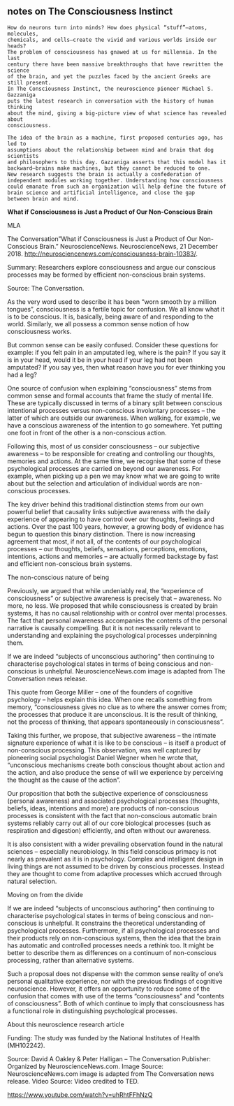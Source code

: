 ## notes on The Consciousness Instinct

```text
How do neurons turn into minds? How does physical “stuff”―atoms, molecules,
chemicals, and cells―create the vivid and various worlds inside our heads?
The problem of consciousness has gnawed at us for millennia. In the last
century there have been massive breakthroughs that have rewritten the science
of the brain, and yet the puzzles faced by the ancient Greeks are still present.
In The Consciousness Instinct, the neuroscience pioneer Michael S. Gazzaniga
puts the latest research in conversation with the history of human thinking
about the mind, giving a big-picture view of what science has revealed about
consciousness.

The idea of the brain as a machine, first proposed centuries ago, has led to
assumptions about the relationship between mind and brain that dog scientists
and philosophers to this day. Gazzaniga asserts that this model has it
backward―brains make machines, but they cannot be reduced to one.
New research suggests the brain is actually a confederation of
independent modules working together. Understanding how consciousness
could emanate from such an organization will help define the future of
brain science and artificial intelligence, and close the gap
between brain and mind.
```

**What if Consciousness is Just a Product of Our Non-Conscious Brain**

MLA

The Conversation”What if Consciousness is Just a Product of Our Non-Conscious Brain.”
NeuroscienceNews. NeuroscienceNews, 21 December 2018.
<http://neurosciencenews.com/consciousness-brain-10383/>.


Summary: Researchers explore consciousness and argue our conscious processes may be formed by efficient
non-conscious brain systems.

Source: The Conversation.

As the very word used to describe it has been “worn smooth by a million tongues”, consciousness
is a fertile topic for confusion. We all know what it is to be conscious. It is, basically, being aware
of and responding to the world. Similarly, we all possess a common sense notion of how consciousness works.

But common sense can be easily confused. Consider these questions for example: if you felt pain in an
amputated leg, where is the pain? If you say it is in your head, would it be in your head if your leg
had not been amputated? If you say yes, then what reason have you for ever thinking you had a leg?

One source of confusion when explaining “consciousness” stems from common sense and formal accounts
that frame the study of mental life. These are typically discussed in terms of a binary split between
conscious intentional processes versus non-conscious involuntary processes – the latter of which are
outside our awareness. When walking, for example, we have a conscious awareness of the intention to go
somewhere. Yet putting one foot in front of the other is a non-conscious action.

Following this, most of us consider consciousness – our subjective awareness – to be responsible for
creating and controlling our thoughts, memories and actions. At the same time, we recognise that some of
these psychological processes are carried on beyond our awareness. For example, when picking up a pen we
may know what we are going to write about but the selection and articulation of individual words are
non-conscious processes.

The key driver behind this traditional distinction stems from our own powerful belief that causality
links subjective awareness with the daily experience of appearing to have control over our thoughts,
feelings and actions. Over the past 100 years, however, a growing body of evidence has begun to question
this binary distinction. There is now increasing agreement that most, if not all, of the contents of our
psychological processes – our thoughts, beliefs, sensations, perceptions, emotions, intentions,
actions and memories – are actually formed backstage by fast and efficient non-conscious brain systems.

The non-conscious nature of being

Previously, we argued that while undeniably real, the “experience of consciousness” or subjective
awareness is precisely that – awareness. No more, no less. We proposed that while consciousness is
created by brain systems, it has no causal relationship with or control over mental processes. The
fact that personal awareness accompanies the contents of the personal narrative is causally compelling.
But it is not necessarily relevant to understanding and explaining the psychological processes
underpinning them.

If we are indeed “subjects of unconscious authoring” then continuing to characterise psychological states
in terms of being conscious and non-conscious is unhelpful. NeuroscienceNews.com image is adapted from
The Conversation news release.

This quote from George Miller – one of the founders of cognitive psychology – helps explain this idea.
When one recalls something from memory, “consciousness gives no clue as to where the answer comes from;
the processes that produce it are unconscious. It is the result of thinking, not the process of thinking,
that appears spontaneously in consciousness”.

Taking this further, we propose, that subjective awareness – the intimate signature experience of what it
is like to be conscious – is itself a product of non-conscious processing. This observation, was well captured
by pioneering social psychologist Daniel Wegner when he wrote that, “unconscious mechanisms create both conscious
thought about action and the action, and also produce the sense of will we experience by perceiving the thought
as the cause of the action”.

Our proposition that both the subjective experience of consciousness (personal awareness) and associated
psychological processes (thoughts, beliefs, ideas, intentions and more) are products of non-conscious processes
is consistent with the fact that non-conscious automatic brain systems reliably carry out all of our core biological
processes (such as respiration and digestion) efficiently, and often without our awareness.

It is also consistent with a wider prevailing observation found in the natural sciences – especially neurobiology.
In this field conscious primacy is not nearly as prevalent as it is in psychology. Complex and intelligent design
in living things are not assumed to be driven by conscious processes. Instead they are thought to come from adaptive
processes which accrued through natural selection.

Moving on from the divide

If we are indeed “subjects of unconscious authoring” then continuing to characterise psychological states in
terms of being conscious and non-conscious is unhelpful. It constrains the theoretical understanding of psychological
processes. Furthermore, if all psychological processes and their products rely on non-conscious systems,
then the idea that the brain has automatic and controlled processes needs a rethink too. It might be better to
describe them as differences on a continuum of non-conscious processing, rather than alternative systems.

Such a proposal does not dispense with the common sense reality of one’s personal qualitative experience, nor
with the previous findings of cognitive neuroscience. However, it offers an opportunity to reduce some of the confusion
that comes with use of the terms “consciousness” and “contents of consciousness”. Both of which continue to imply that
consciousness has a functional role in distinguishing psychological processes.


About this neuroscience research article

Funding: The study was funded by the National Institutes of Health (MH102242).

Source: David A Oakley & Peter Halligan – The Conversation
Publisher: Organized by NeuroscienceNews.com.
Image Source: NeuroscienceNews.com image is adapted from The Conversation news release.
Video Source: Video credited to TED.

https://www.youtube.com/watch?v=uhRhtFFhNzQ
